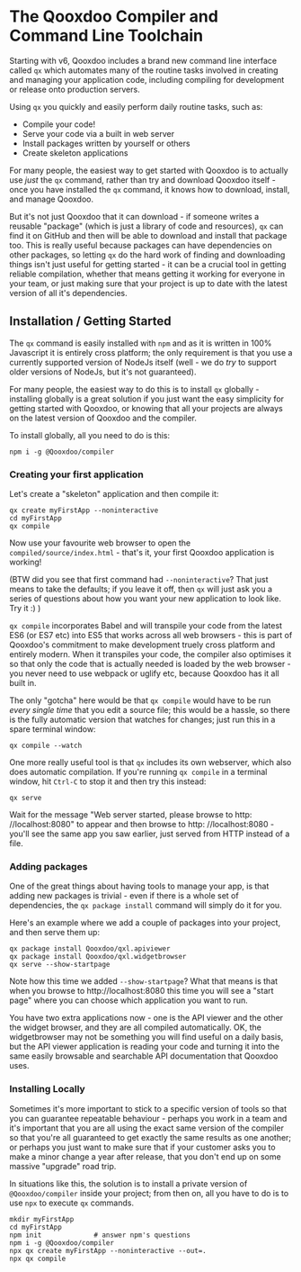 # The Qooxdoo Compiler and Command Line Toolchain

Starting with v6, Qooxdoo includes a brand new command line interface called
`qx` which automates many of the routine tasks involved in creating and managing
your application code, including compiling for development or release onto
production servers.

Using `qx` you quickly and easily perform daily routine tasks, such as:

- Compile your code!
- Serve your code via a built in web server
- Install packages written by yourself or others
- Create skeleton applications

For many people, the easiest way to get started with Qooxdoo is to actually use
_just_ the `qx` command, rather than try and download Qooxdoo itself - once you
have installed the `qx` command, it knows how to download, install, and manage
Qooxdoo.

But it's not just Qooxdoo that it can download - if someone writes a reusable
"package" (which is just a library of code and resources), `qx` can find it on
GitHub and then will be able to download and install that package too. This is
really useful because packages can have dependencies on other packages, so
letting `qx` do the hard work of finding and downloading things isn't just
useful for getting started - it can be a crucial tool in getting reliable
compilation, whether that means getting it working for everyone in your team, or
just making sure that your project is up to date with the latest version of all
it's dependencies.

## Installation / Getting Started

The `qx` command is easily installed with `npm` and as it is written in 100%
Javascript it is entirely cross platform; the only requirement is that you use a
currently supported version of NodeJs itself (well - we do _try_ to support
older versions of NodeJs, but it's not guaranteed).

For many people, the easiest way to do this is to install `qx` globally -
installing globally is a great solution if you just want the easy simplicity for
getting started with Qooxdoo, or knowing that all your projects are always on
the latest version of Qooxdoo and the compiler.

To install globally, all you need to do is this:

```
npm i -g @Qooxdoo/compiler
```

### Creating your first application

Let's create a "skeleton" application and then compile it:

```
qx create myFirstApp --noninteractive
cd myFirstApp
qx compile
```

Now use your favourite web browser to open the `compiled/source/index.html` -
that's it, your first Qooxdoo application is working!

(BTW did you see that first command had `--noninteractive`? That just means to
take the defaults; if you leave it off, then `qx` will just ask you a series of
questions about how you want your new application to look like. Try it :) )

`qx compile` incorporates Babel and will transpile your code from the latest ES6
(or ES7 etc) into ES5 that works across all web browsers - this is part of
Qooxdoo's commitment to make development truely cross platform and entirely
modern. When it transpiles your code, the compiler also optimises it so that
only the code that is actually needed is loaded by the web browser - you never
need to use webpack or uglify etc, because Qooxdoo has it all built in.

The only "gotcha" here would be that `qx compile` would have to be run _every
single time_ that you edit a source file; this would be a hassle, so there is
the fully automatic version that watches for changes; just run this in a spare
terminal window:

```
qx compile --watch
```

One more really useful tool is that `qx` includes its own webserver, which also
does automatic compilation. If you're running `qx compile` in a terminal window,
hit `Ctrl-C` to stop it and then try this instead:

```
qx serve
```

Wait for the message "Web server started, please browse to http&#x3A;
//localhost:8080" to appear and then browse to http&#x3A; //localhost:8080 -
you'll see the same app you saw earlier, just served from HTTP instead of a
file.

### Adding packages

One of the great things about having tools to manage your app, is that adding
new packages is trivial - even if there is a whole set of dependencies, the
`qx package install` command will simply do it for you.

Here's an example where we add a couple of packages into your project, and then
serve them up:

```
qx package install Qooxdoo/qxl.apiviewer
qx package install Qooxdoo/qxl.widgetbrowser
qx serve --show-startpage
```

Note how this time we added `--show-startpage`? What that means is that when you
browse to http&#x3A;//localhost:8080 this time you will see a "start page" where
you can choose which application you want to run.

You have two extra applications now - one is the API viewer and the other the
widget browser, and they are all compiled automatically. OK, the widgetbrowser
may not be something you will find useful on a daily basis, but the API viewer
application is reading your code and turning it into the same easily browsable
and searchable API documentation that Qooxdoo uses.

### Installing Locally

Sometimes it's more important to stick to a specific version of tools so that
you can guarantee repeatable behaviour - perhaps you work in a team and it's
important that you are all using the exact same version of the compiler so that
you're all guaranteed to get exactly the same results as one another; or perhaps
you just want to make sure that if your customer asks you to make a minor change
a year after release, that you don't end up on some massive "upgrade" road trip.

In situations like this, the solution is to install a private version of
`@Qooxdoo/compiler` inside your project; from then on, all you have to do is to
use `npx` to execute `qx` commands.

```shell script
mkdir myFirstApp
cd myFirstApp
npm init             # answer npm's questions
npm i -g @Qooxdoo/compiler
npx qx create myFirstApp --noninteractive --out=.
npx qx compile
```
